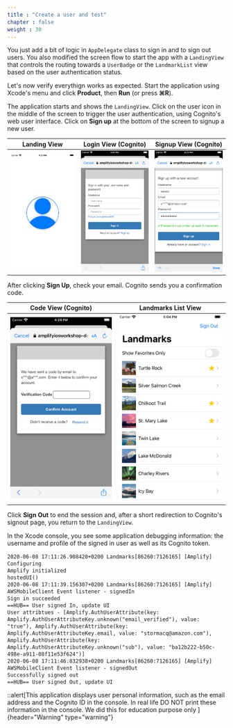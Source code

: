 ```yaml
---
title : "Create a user and test"
chapter : false
weight : 30
---
```


You just add a bit of logic in `AppDelegate` class to sign in and to sign out users.  You also modified the screen flow to start the app with a `LandingView` that controls the routing towards a `UserBadge` or the `LandmarkList` view based on the user authentication status.

Let's now verify everythign works as expected.  Start the application using Xcode's menu and click **Product**, then **Run** (or press **&#8984;R**).

The application starts and shows the `LandingView`.  Click on the user icon in the middle of the screen to trigger the user authentication, using Cognito's web user interface. Click on **Sign up** at the bottom of the screen to signup a new user.

Landing View | Login View (Cognito) | Signup View (Cognito)
:---: | :---: | :---: |
![Landing View](/static/images/30-20-test-1.png) | ![App Login Screen](/static/images/30-20-test-5.png) | ![App Signup Screen](/static/images/30-20-test-3.png) |

After clicking **Sign Up**, check your email.  Cognito sends you a confirmation code.

Code View (Cognito) | Landmarks List View
:---: | :---: |
![Confirmation Code](/static/images/30-20-test-4.png) | ![Landmark list](/static/images/30-20-test-6.png) |

Click **Sign Out** to end the session and, after a short redirection to Cognito's signout page, you return to the `LandingView`.

In the Xcode console, you see some application debugging information: the username and profile of the signed in user as well as its Cognito token.  

```text 
2020-06-08 17:11:26.908420+0200 Landmarks[86260:7126165] [Amplify] Configuring
Amplify initialized
hostedUI()
2020-06-08 17:11:39.156307+0200 Landmarks[86260:7126165] [Amplify] AWSMobileClient Event listener - signedIn
Sign in succeeded
==HUB== User signed In, update UI
User attribtues - [Amplify.AuthUserAttribute(key: Amplify.AuthUserAttributeKey.unknown("email_verified"), value: "true"), Amplify.AuthUserAttribute(key: Amplify.AuthUserAttributeKey.email, value: "stormacq@amazon.com"), Amplify.AuthUserAttribute(key: Amplify.AuthUserAttributeKey.unknown("sub"), value: "ba12b222-b50c-498e-a911-08f11e53f624")]
2020-06-08 17:11:46.832938+0200 Landmarks[86260:7126165] [Amplify] AWSMobileClient Event listener - signedOut
Successfully signed out
==HUB== User signed Out, update UI
```

::alert[This application displays user personal information, such as the email address and the Cognito ID in the console.  In real life DO NOT print these information in the console.  We did this for education purpose only ]{header="Warning" type="warning"}

